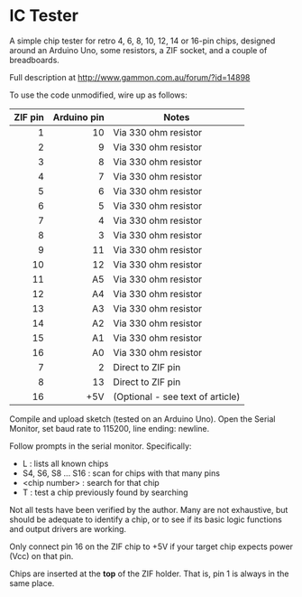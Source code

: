 # IC Tester

A simple chip tester for retro 4, 6, 8, 10, 12, 14 or 16-pin chips, designed around an Arduino Uno, some resistors, a ZIF socket, and a couple of breadboards.

Full description at <http://www.gammon.com.au/forum/?id=14898>

To use the code unmodified, wire up as follows:

 ZIF pin |Arduino pin | Notes
--------:|-----------:|---------------------
1        | 10         | Via 330 ohm resistor
2        |  9         | Via 330 ohm resistor
3        |  8         | Via 330 ohm resistor
4        |  7         | Via 330 ohm resistor
5        |  6         | Via 330 ohm resistor
6        |  5         | Via 330 ohm resistor
7        |  4         | Via 330 ohm resistor
8        |  3         | Via 330 ohm resistor
9        |  11        | Via 330 ohm resistor
10       |  12        | Via 330 ohm resistor
11       |  A5        | Via 330 ohm resistor
12       |  A4        | Via 330 ohm resistor
13       |  A3        | Via 330 ohm resistor
14       |  A2        | Via 330 ohm resistor
15       |  A1        | Via 330 ohm resistor
16       |  A0        | Via 330 ohm resistor
7        |  2         | Direct to ZIF pin
8        |  13        | Direct to ZIF pin
16       |  +5V       | (Optional - see text of article)

Compile and upload sketch (tested on an Arduino Uno). Open the Serial Monitor, set baud rate to 115200, line ending: newline.

Follow prompts in the serial monitor. Specifically:

* L : lists all known chips
* S4, S6, S8 ... S16 : scan for chips with that many pins
* \<chip number\> : search for that chip
* T : test a chip previously found by searching

Not all tests have been verified by the author. Many are not exhaustive, but should be adequate to identify a chip, or to see
if its basic logic functions and output drivers are working.

Only connect pin 16 on the ZIF chip to +5V if your target chip expects power (Vcc) on that pin.

Chips are inserted at the **top** of the ZIF holder. That is, pin 1 is always in the same place.
